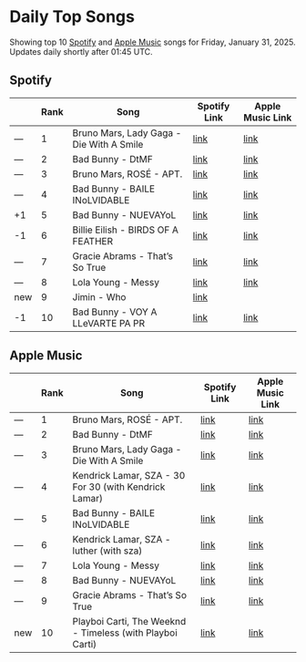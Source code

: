 # Daily Top Songs

Showing top 10 [Spotify](#spotify) and [Apple Music](#apple-music) songs for Friday, January 31, 2025. Updates daily shortly after 01:45 UTC.

## Spotify

|             | Rank            | Song            | Spotify Link                    | Apple Music Link                                                                             |
| ----------- | --------------- | --------------- | ------------------------------- | -------------------------------------------------------------------------------------------- |
| — | 1 | Bruno Mars, Lady Gaga \- Die With A Smile | [link](https://open.spotify.com/track/2plbrEY59IikOBgBGLjaoe) | [link](https://music.apple.com/us/song/die-with-a-smile/1762656732) |
| — | 2 | Bad Bunny \- DtMF | [link](https://open.spotify.com/track/3sK8wGT43QFpWrvNQsrQya) | [link](https://music.apple.com/us/song/dtmf/1787023936) |
| — | 3 | Bruno Mars, ROSÉ \- APT\. | [link](https://open.spotify.com/track/5vNRhkKd0yEAg8suGBpjeY) | [link](https://music.apple.com/us/song/apt/1773452221) |
| — | 4 | Bad Bunny \- BAILE INoLVIDABLE | [link](https://open.spotify.com/track/2lTm559tuIvatlT1u0JYG2) | [link](https://music.apple.com/us/song/baile-inolvidable/1787022842) |
| +1 | 5 | Bad Bunny \- NUEVAYoL | [link](https://open.spotify.com/track/5TFD2bmFKGhoCRbX61nXY5) | [link](https://music.apple.com/us/song/nuevayol/1787022572) |
| -1 | 6 | Billie Eilish \- BIRDS OF A FEATHER | [link](https://open.spotify.com/track/6dOtVTDdiauQNBQEDOtlAB) | [link](https://music.apple.com/us/song/birds-of-a-feather/1739659142) |
| — | 7 | Gracie Abrams \- That’s So True | [link](https://open.spotify.com/track/7ne4VBA60CxGM75vw0EYad) | [link](https://music.apple.com/us/song/thats-so-true/1773474483) |
| — | 8 | Lola Young \- Messy | [link](https://open.spotify.com/track/35ISBknsCeZQtq66xABI9g) | [link](https://music.apple.com/us/song/messy/1743250261) |
| new | 9 | Jimin \- Who | [link](https://open.spotify.com/track/7tI8dRuH2Yc6RuoTjxo4dU) |  |
| -1 | 10 | Bad Bunny \- VOY A LLeVARTE PA PR | [link](https://open.spotify.com/track/59D4DOkspUbWyMmbAPQkxZ) | [link](https://music.apple.com/us/song/voy-a-llevarte-pa-pr/1787022587) |

## Apple Music

|             | Rank            | Song            | Spotify Link                    | Apple Music Link                   |
| ----------- | --------------- | --------------- | ------------------------------- | ---------------------------------- |
| — | 1 | Bruno Mars, ROSÉ \- APT\. | [link](https://open.spotify.com/track/5vNRhkKd0yEAg8suGBpjeY) | [link](https://music.apple.com/us/song/apt/1773452221) |
| — | 2 | Bad Bunny \- DtMF | [link](https://open.spotify.com/track/3sK8wGT43QFpWrvNQsrQya) | [link](https://music.apple.com/us/song/dtmf/1787023936) |
| — | 3 | Bruno Mars, Lady Gaga \- Die With A Smile | [link](https://open.spotify.com/track/2plbrEY59IikOBgBGLjaoe) | [link](https://music.apple.com/us/song/die-with-a-smile/1762656732) |
| — | 4 | Kendrick Lamar, SZA \- 30 For 30 \(with Kendrick Lamar\) | [link](https://open.spotify.com/track/3aSWXU6owkZeVhh94XxEWO) | [link](https://music.apple.com/us/song/30-for-30-with-kendrick-lamar/1786643047) |
| — | 5 | Bad Bunny \- BAILE INoLVIDABLE | [link](https://open.spotify.com/track/2lTm559tuIvatlT1u0JYG2) | [link](https://music.apple.com/us/song/baile-inolvidable/1787022842) |
| — | 6 | Kendrick Lamar, SZA \- luther \(with sza\) | [link](https://open.spotify.com/track/45J4avUb9Ni0bnETYaYFVJ) | [link](https://music.apple.com/us/song/luther/1781270323) |
| — | 7 | Lola Young \- Messy | [link](https://open.spotify.com/track/35ISBknsCeZQtq66xABI9g) | [link](https://music.apple.com/us/song/messy/1743250261) |
| — | 8 | Bad Bunny \- NUEVAYoL | [link](https://open.spotify.com/track/5TFD2bmFKGhoCRbX61nXY5) | [link](https://music.apple.com/us/song/nuevayol/1787022572) |
| — | 9 | Gracie Abrams \- That’s So True | [link](https://open.spotify.com/track/7ne4VBA60CxGM75vw0EYad) | [link](https://music.apple.com/us/song/thats-so-true/1773474483) |
| new | 10 | Playboi Carti, The Weeknd \- Timeless \(with Playboi Carti\) | [link](https://open.spotify.com/track/1Es7AUAhQvapIcoh3qMKDL) | [link](https://music.apple.com/us/song/timeless/1770380890) |
